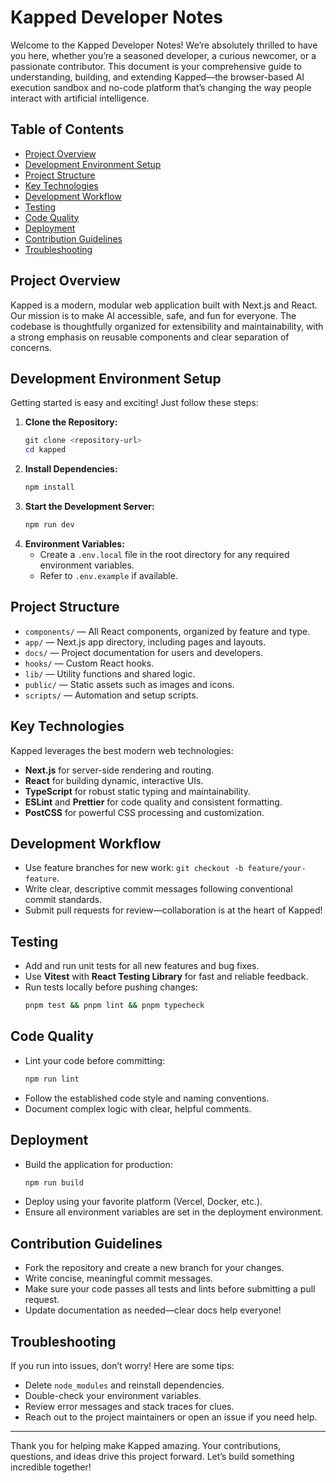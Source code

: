 # Kapped Developer Notes

Welcome to the Kapped Developer Notes! We’re absolutely thrilled to have you here, whether you’re a seasoned developer, a curious newcomer, or a passionate contributor. This document is your comprehensive guide to understanding, building, and extending Kapped—the browser-based AI execution sandbox and no-code platform that’s changing the way people interact with artificial intelligence.

## Table of Contents

- [Project Overview](#project-overview)
- [Development Environment Setup](#development-environment-setup)
- [Project Structure](#project-structure)
- [Key Technologies](#key-technologies)
- [Development Workflow](#development-workflow)
- [Testing](#testing)
- [Code Quality](#code-quality)
- [Deployment](#deployment)
- [Contribution Guidelines](#contribution-guidelines)
- [Troubleshooting](#troubleshooting)

## Project Overview

Kapped is a modern, modular web application built with Next.js and React. Our mission is to make AI accessible, safe, and fun for everyone. The codebase is thoughtfully organized for extensibility and maintainability, with a strong emphasis on reusable components and clear separation of concerns.

## Development Environment Setup

Getting started is easy and exciting! Just follow these steps:

1. **Clone the Repository:**
   ```powershell
   git clone <repository-url>
   cd kapped
   ```
2. **Install Dependencies:**
   ```powershell
   npm install
   ```
3. **Start the Development Server:**
   ```powershell
   npm run dev
   ```
4. **Environment Variables:**
   - Create a `.env.local` file in the root directory for any required environment variables.
   - Refer to `.env.example` if available.

## Project Structure

- `components/` — All React components, organized by feature and type.
- `app/` — Next.js app directory, including pages and layouts.
- `docs/` — Project documentation for users and developers.
- `hooks/` — Custom React hooks.
- `lib/` — Utility functions and shared logic.
- `public/` — Static assets such as images and icons.
- `scripts/` — Automation and setup scripts.

## Key Technologies

Kapped leverages the best modern web technologies:

- **Next.js** for server-side rendering and routing.
- **React** for building dynamic, interactive UIs.
- **TypeScript** for robust static typing and maintainability.
- **ESLint** and **Prettier** for code quality and consistent formatting.
- **PostCSS** for powerful CSS processing and customization.

## Development Workflow

- Use feature branches for new work: `git checkout -b feature/your-feature`.
- Write clear, descriptive commit messages following conventional commit standards.
- Submit pull requests for review—collaboration is at the heart of Kapped!

## Testing

- Add and run unit tests for all new features and bug fixes.
- Use **Vitest** with **React Testing Library** for fast and reliable feedback.
- Run tests locally before pushing changes:
  ```bash
  pnpm test && pnpm lint && pnpm typecheck
  ```

## Code Quality

- Lint your code before committing:
  ```powershell
  npm run lint
  ```
- Follow the established code style and naming conventions.
- Document complex logic with clear, helpful comments.

## Deployment

- Build the application for production:
  ```powershell
  npm run build
  ```
- Deploy using your favorite platform (Vercel, Docker, etc.).
- Ensure all environment variables are set in the deployment environment.

## Contribution Guidelines

- Fork the repository and create a new branch for your changes.
- Write concise, meaningful commit messages.
- Make sure your code passes all tests and lints before submitting a pull request.
- Update documentation as needed—clear docs help everyone!

## Troubleshooting

If you run into issues, don’t worry! Here are some tips:

- Delete `node_modules` and reinstall dependencies.
- Double-check your environment variables.
- Review error messages and stack traces for clues.
- Reach out to the project maintainers or open an issue if you need help.

---

Thank you for helping make Kapped amazing. Your contributions, questions, and ideas drive this project forward. Let’s build something incredible together!
